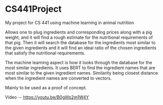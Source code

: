 # CS441Project
My project for CS 441 using machine learning in animal nutrition

Allows one to plug ingredients and corresponding prices along with a pig weight, and it will find a rough estimate for the nutritional requirements of that pig. Then it will search the database for the ingredients most similar to the given ingredients and it will find an ideal ratio of the chosen ingredients that satisfy the nutritional requirements.

The machine learning aspect is how it looks through the database for the most similar ingredients. It uses BERT to find the ingredient names that are most similar to the given ingredient names. Similarity being closest distance when the ingredient names are converted to vectors.

Mainly to be used as a proof of concept.

Video -- https://youtu.be/B0gWs2m1W4Y